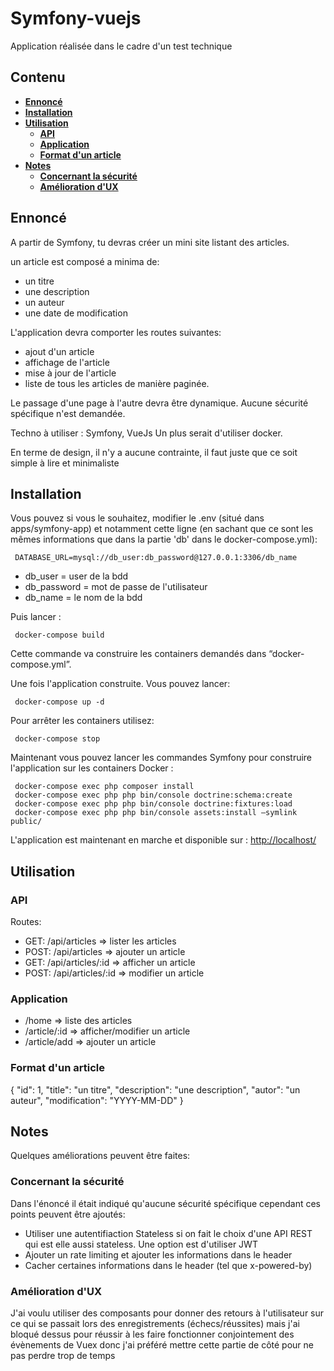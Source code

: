 # Symfony-vuejs
Application réalisée dans le cadre d'un test technique

## Contenu
* [**Ennoncé**](#ennoncé)
* [**Installation**](#installation)
* [**Utilisation**](#utilisation)
  * [**API**](#api)
  * [**Application**](#application)
  * [**Format d'un article**](#format-dun-article)
* [**Notes**](#notes)
  * [**Concernant la sécurité**](#concernant-la-sécurité)
  * [**Amélioration d'UX**](#amélioration-dux)

## Ennoncé
A partir de Symfony, tu devras créer un mini site listant des articles.

un article est composé a minima de: 
- un titre 
- une description 
- un auteur 
- une date de modification

L'application devra comporter les routes suivantes: 
- ajout d'un article 
- affichage de l'article 
- mise à jour de l'article 
- liste de tous les articles de manière paginée.

Le passage d'une page à l'autre devra être dynamique. 
Aucune sécurité spécifique n'est demandée.

Techno à utiliser : Symfony, VueJs 
Un plus serait d'utiliser docker.

En terme de design, il n'y a aucune contrainte, il faut juste que ce soit simple à lire et minimaliste

## Installation
Vous pouvez si vous le souhaitez, modifier le .env (situé dans apps/symfony-app) et notamment cette ligne (en sachant que ce sont les mêmes informations que dans la partie 'db' dans le docker-compose.yml):
```
 DATABASE_URL=mysql://db_user:db_password@127.0.0.1:3306/db_name
```
- db_user = user de la bdd
- db_password = mot de passe de l'utilisateur
- db_name = le nom de la bdd

Puis lancer :
```
 docker-compose build 
```
Cette commande va construire les containers demandés dans “docker-compose.yml”.

Une fois l'application construite. Vous pouvez lancer:
```
 docker-compose up -d
```
Pour arrêter les containers utilisez:
```
 docker-compose stop
```
Maintenant vous pouvez lancer les commandes Symfony pour construire l'application sur les containers Docker :
```
 docker-compose exec php composer install 
 docker-compose exec php php bin/console doctrine:schema:create
 docker-compose exec php php bin/console doctrine:fixtures:load
 docker-compose exec php php bin/console assets:install –symlink public/
```
L'application est maintenant en marche et disponible sur : [http://localhost/](http://localhost/)

## Utilisation
### API
Routes:
- GET: /api/articles => lister les articles
- POST: /api/articles => ajouter un article
- GET: /api/articles/:id => afficher un article
- POST: /api/articles/:id => modifier un article

### Application
- /home => liste des articles
- /article/:id => afficher/modifier un article
- /article/add => ajouter un article

### Format d'un article
{
  "id": 1,
  "title": "un titre",
  "description": "une description",
  "autor": "un auteur",
  "modification": "YYYY-MM-DD"
}

## Notes
Quelques améliorations peuvent être faites:

### Concernant la sécurité
Dans l'énoncé il était indiqué qu'aucune sécurité spécifique cependant ces points peuvent être ajoutés:
- Utiliser une autentifiaction Stateless si on fait le choix d'une API REST qui est elle aussi stateless. Une option est d'utiliser JWT
- Ajouter un rate limiting et ajouter les informations dans le header
- Cacher certaines informations dans le header (tel que x-powered-by)

### Amélioration d'UX
J'ai voulu utiliser des composants pour donner des retours à l'utilisateur sur ce qui se passait lors des enregistrements (échecs/réussites)
mais j'ai bloqué dessus pour réussir à les faire fonctionner conjointement des évènements de Vuex donc j'ai préféré mettre cette partie de côté pour ne pas perdre trop de temps

